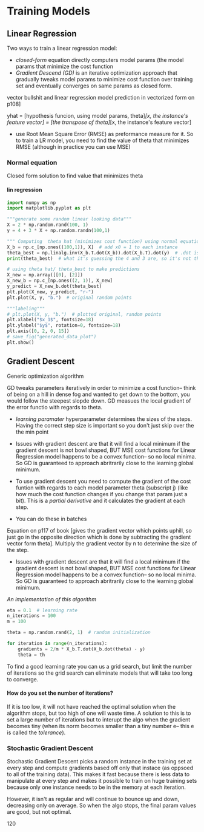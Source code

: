# Training Models
## Linear Regression
Two ways to train a linear regression model:
- *closed-form* equation directly computers model params (the model params that minimize the cost function
- *Gradient Descend (GD)* is an iterative optimization approach that gradually tweaks model params to minimize cost function over training set 
and eventually converges on same params as closed form.

vector bullshit and linear regression model prediction in vectorized form on p108]

yhat = [hypothesis funcion, using model params, theta]*[x, the instance's feature vector] = [the transpose of theta]*[x, the instance's feature vector]

- use Root Mean Square Error (RMSE) as preformance measure for it. So to train a LR model, you need to find the value of theta that minimizes RMSE 
(although in practice you can use MSE)

### Normal equation
Closed form solution to find value that minimizes theta

#### lin regression
```python
import numpy as np
import matplotlib.pyplot as plt

"""generate some random linear looking data"""
X = 2 * np.random.rand(100, 1)
y = 4 + 3 * X + np.random.randn(100,1)

""" Computing  theta hat (minimizes cost function) using normal equation"""
X_b = np.c_[np.ones((100,1)), X]  # add x0 = 1 to each instance
theta_best = np.linalg.inv(X_b.T.dot(X_b)).dot(X_b.T).dot(y)  # .dot is matrix multipl. linalg.inv gives inverse of matr
print(theta_best)  # what it's guessing the 4 and 3 are, so it's not that close

# using theta hat/ theta_best to make predictions
X_new = np.array([[0], [2]])
X_new_b = np.c_[np.ones((2, 1)), X_new]
y_predict = X_new_b.dot(theta_best)
plt.plot(X_new, y_predict, "r-")
plt.plot(X, y, "b.")  # original random points

"""labeling"""
# plt.plot(X, y, "b.")  # plotted original, random points
plt.xlabel("$x_1$", fontsize=18)
plt.ylabel("$y$", rotation=0, fontsize=18)
plt.axis([0, 2, 0, 15])
# save_fig("generated_data_plot")
plt.show()
```

## Gradient Descent
Generic optimization algorithm

GD tweaks parameters iteratively in order to minimize a cost function– think of being on a hill in dense fog and wanted to get down to the bottom, you would follow the steepest slopde down. GD measues the local gradient of the error functio with regards to theta. 

- *learning paramater* hyperparameter determines the sizes of the steps. Having the correct step size is important so you don't just skip over the the min point

- Issues with gradient descent are that it will find a local minimum if the gradient descent is not bowl shaped, BUT MSE cost functions for Linear Regression model happens to be a convex function– so no local minima. So GD is guaranteed to approach abritrarily close to the learning global minimum. 

- To use gradient descent you need to compute the gradient of the cost funtion with regards to each model parameter theta (subscript j) (like how much the cost function changes if you change that param just a bit). This is a *partial derivative* and it calculates the gradient at each step.

-   You can do these in batches

Equation on p117 of book 
[gives the gradient vector which points uphill, so just go in the opposite direction which is done by subtracting the gradient vector form theta]. Multiply the gradient vector by n to determine the size of the step. 

- Issues with gradient descent are that it will find a local minimum if the gradient descent is not bowl shaped, BUT MSE cost functions for Linear Regression model happens to be a convex function– so no local minima. So GD is guaranteed to approach abritrarily close to the learning global minimum. 

*An implementation of this algorithm*
```python
eta = 0.1  # learning rate
n_iterations = 100
m = 100

theta = np.random.rand(2, 1)  # random initialization

for iteration in range(n_iterations):
    gradients = 2/m * X_b.T.dot(X_b.dot(theta) - y)
    theta = th
```

To find a good learning rate you can us a grid search, but limit the number of iterations so the grid search can eliminate models that will take too long to converge.

#### How do you set the number of iterations?
If it is too low, it will not have reached the optimal solution when the algorithm stops, but too high of one will waste time. A solution to this is to set a large number of iterations but to interupt the algo when the gradient becomes tiny (when its norm becomes smaller than a tiny number e– this e is called the *tolerance*).

### Stochastic Gradient Descent
Stochastic Gradient Descent picks a random instance in the training set at every step and compute gradients based off only that instace (as oppsoed to all of the training data). This makes it fast because there is less data to manipulate at every step and makes it possible to train on huge training sets because only one instance needs to be in the memory at each iteration. 

However, it isn't as regular and will continue to bounce up and down, decreasing only on average. So when the algo stops, the final param values are good, but not optimal.

120
